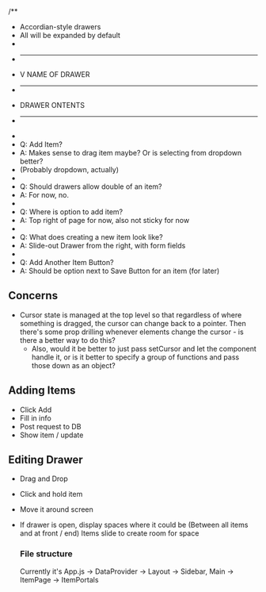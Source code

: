/\*\*

- Accordian-style drawers
- All will be expanded by default
-
- ***
- V NAME OF DRAWER
- ***
- DRAWER ONTENTS
- ***
-
- Q: Add Item?
- A: Makes sense to drag item maybe? Or is selecting from dropdown better?
- (Probably dropdown, actually)
-
- Q: Should drawers allow double of an item?
- A: For now, no.
-
- Q: Where is option to add item?
- A: Top right of page for now, also not sticky for now
-
- Q: What does creating a new item look like?
- A: Slide-out Drawer from the right, with form fields
-
- Q: Add Another Item Button?
- A: Should be option next to Save Button for an item (for later)

## Concerns

- Cursor state is managed at the top level so that regardless of where something is dragged, the cursor can change back to a pointer. Then there's some prop drilling whenever elements change the cursor - is there a better way to do this?
  - Also, would it be better to just pass setCursor and let the component handle it, or is it better to specify a group of functions and pass those down as an object?

## Adding Items

- Click Add
- Fill in info
- Post request to DB
- Show item / update

## Editing Drawer

- Drag and Drop
- Click and hold item
- Move it around screen
- If drawer is open, display spaces where it could be
  (Between all items and at front / end)
  Items slide to create room for space

  ### File structure

  Currently it's App.js -> DataProvider -> Layout -> Sidebar, Main -> ItemPage -> ItemPortals
